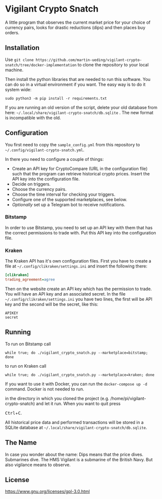 # Vigilant Crypto Snatch

A little program that observes the current market price for your choice of currency pairs, looks for drastic reductions (dips) and then places buy orders.

## Installation

Use `git clone https://github.com/martin-ueding/vigilant-crypto-snatch/tree/docker-implementation` to clone the repository to your local machine.

Then install the python libraries that are needed to run this software. You can do so in a virtual environment if you want. The easy way is to do it system wide:

	sudo python3 -m pip install -r requirements.txt

If you are running an old version of the script, delete your old database from here: `~/.local/share/vigilant-crypto-snatch/db.sqlite` . The new format is incompatible with the old.

## Configuration

You first need to copy the `sample_config.yml` from this repository to `~/.config/vigilant-crypto-snatch.yml`.

In there you need to configure a couple of things:

- Create an API key for CryptoCompare (URL in the configuration file) such that the program can retrieve historical crypto prices. Insert the API key into the configuration file.
- Decide on triggers.
- Choose the currency pairs.
- Choose the time interval for checking your triggers.
- Configure one of the supported marketplaces, see below.
- *Optionally* set up a Telegram bot to receive notifications.

### Bitstamp

In order to use Bitstamp, you need to set up an API key with them that has the correct permissions to trade with. Put this API key into the configuration file.

### Kraken

The Kraken API has it's own configuration files. First you have to create a file at `~/.config/clikraken/settings.ini` and insert the following there:

```ini
[clikraken]
trading_agreement=agree
```

Then on the website create an API key which has the permission to trade. You will have an API key and an associated secret. In the file `~/.config/clikraken/settings.ini` you have two lines, the first will be API key and the second will be the secret, like this:

	APIKEY 
	secret

## Running

To run on Bitstamp call  

`while true; do ./vigilant_crypto_snatch.py --marketplace=bitstamp; done`  

to run on Kraken call

`while true; do ./vigilant_crypto_snatch.py --marketplace=kraken; done` 

If you want to use it with Docker, you can run the `docker-compose up -d` command. Docker is not needed to run.

in the directory in which you cloned the project (e.g. /home/pi/vigilant-crypto-snatch) and let it run.
When you want to quit press 

<kbd>Ctrl</kbd>+<kbd>C</kbd>.

All historical price data and performed transactions will be stored in a SQLite database at `~/.local/share/vigilant-crypto-snatch/db.sqlite`. 

## The Name

In case you wonder about the name: Dips means that the price dives. Submarines dive. The HMS Vigilant is a submarine of the British Navy. But also vigilance means to observe.

## License

<https://www.gnu.org/licenses/gpl-3.0.html>